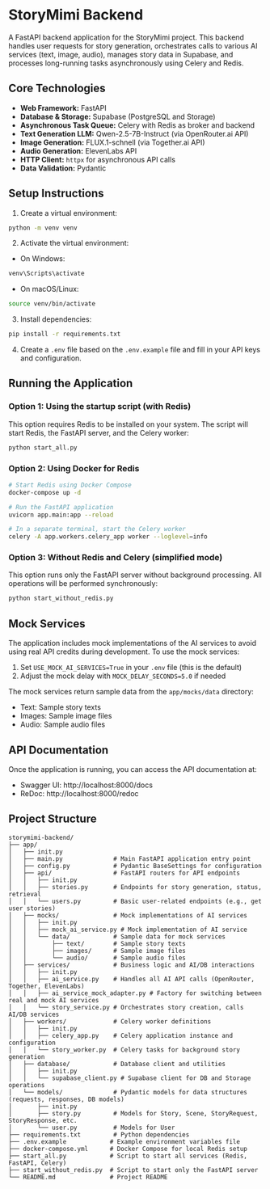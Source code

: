 # StoryMimi Backend

A FastAPI backend application for the StoryMimi project. This backend handles user requests for story generation, orchestrates calls to various AI services (text, image, audio), manages story data in Supabase, and processes long-running tasks asynchronously using Celery and Redis.

## Core Technologies

- **Web Framework:** FastAPI
- **Database & Storage:** Supabase (PostgreSQL and Storage)
- **Asynchronous Task Queue:** Celery with Redis as broker and backend
- **Text Generation LLM:** Qwen-2.5-7B-Instruct (via OpenRouter.ai API)
- **Image Generation:** FLUX.1-schnell (via Together.ai API)
- **Audio Generation:** ElevenLabs API
- **HTTP Client:** `httpx` for asynchronous API calls
- **Data Validation:** Pydantic

## Setup Instructions

1. Create a virtual environment:
```bash
python -m venv venv
```

2. Activate the virtual environment:
- On Windows:
```bash
venv\Scripts\activate
```
- On macOS/Linux:
```bash
source venv/bin/activate
```

3. Install dependencies:
```bash
pip install -r requirements.txt
```

4. Create a `.env` file based on the `.env.example` file and fill in your API keys and configuration.

## Running the Application

### Option 1: Using the startup script (with Redis)

This option requires Redis to be installed on your system. The script will start Redis, the FastAPI server, and the Celery worker:

```bash
python start_all.py
```

### Option 2: Using Docker for Redis

```bash
# Start Redis using Docker Compose
docker-compose up -d

# Run the FastAPI application
uvicorn app.main:app --reload

# In a separate terminal, start the Celery worker
celery -A app.workers.celery_app worker --loglevel=info
```

### Option 3: Without Redis and Celery (simplified mode)

This option runs only the FastAPI server without background processing. All operations will be performed synchronously:

```bash
python start_without_redis.py
```

## Mock Services

The application includes mock implementations of the AI services to avoid using real API credits during development. To use the mock services:

1. Set `USE_MOCK_AI_SERVICES=True` in your `.env` file (this is the default)
2. Adjust the mock delay with `MOCK_DELAY_SECONDS=5.0` if needed

The mock services return sample data from the `app/mocks/data` directory:
- Text: Sample story texts
- Images: Sample image files
- Audio: Sample audio files

## API Documentation

Once the application is running, you can access the API documentation at:

- Swagger UI: http://localhost:8000/docs
- ReDoc: http://localhost:8000/redoc

## Project Structure

```
storymimi-backend/
├── app/
│   ├── init.py
│   ├── main.py              # Main FastAPI application entry point
│   ├── config.py            # Pydantic BaseSettings for configuration
│   ├── api/                 # FastAPI routers for API endpoints
│   │   ├── init.py
│   │   ├── stories.py       # Endpoints for story generation, status, retrieval
│   │   └── users.py         # Basic user-related endpoints (e.g., get user stories)
│   ├── mocks/               # Mock implementations of AI services
│   │   ├── init.py
│   │   ├── mock_ai_service.py # Mock implementation of AI service
│   │   └── data/            # Sample data for mock services
│   │       ├── text/        # Sample story texts
│   │       ├── images/      # Sample image files
│   │       └── audio/       # Sample audio files
│   ├── services/            # Business logic and AI/DB interactions
│   │   ├── init.py
│   │   ├── ai_service.py    # Handles all AI API calls (OpenRouter, Together, ElevenLabs)
│   │   ├── ai_service_mock_adapter.py # Factory for switching between real and mock AI services
│   │   └── story_service.py # Orchestrates story creation, calls AI/DB services
│   ├── workers/             # Celery worker definitions
│   │   ├── init.py
│   │   ├── celery_app.py    # Celery application instance and configuration
│   │   └── story_worker.py  # Celery tasks for background story generation
│   ├── database/            # Database client and utilities
│   │   ├── init.py
│   │   └── supabase_client.py # Supabase client for DB and Storage operations
│   └── models/              # Pydantic models for data structures (requests, responses, DB models)
│       ├── init.py
│       ├── story.py         # Models for Story, Scene, StoryRequest, StoryResponse, etc.
│       └── user.py          # Models for User
├── requirements.txt         # Python dependencies
├── .env.example            # Example environment variables file
├── docker-compose.yml      # Docker Compose for local Redis setup
├── start_all.py            # Script to start all services (Redis, FastAPI, Celery)
├── start_without_redis.py  # Script to start only the FastAPI server
└── README.md               # Project README
```
